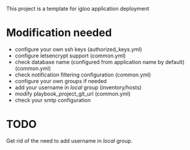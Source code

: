 This project is a template for igloo application deployment

# Modification needed

* configure your own ssh keys (authorized\_keys.yml)
* configure letsencrypt support (common.yml)
* check database name (configured from application name by default) (common.yml)
* check notification filtering configuration (common.yml)
* configure your own groups if needed
* add your username in *local* group (inventory/hosts)
* modify playbook\_project\_git\_url (common.yml)
* check your smtp configuration


# TODO

Get rid of the need to add username in *local* group.

